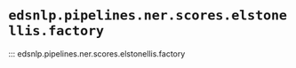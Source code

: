 # `edsnlp.pipelines.ner.scores.elstonellis.factory`

::: edsnlp.pipelines.ner.scores.elstonellis.factory
